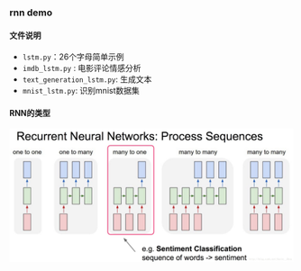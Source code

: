 ### rnn demo

#### 文件说明
- `lstm.py`：26个字母简单示例
- `imdb_lstm.py` : 电影评论情感分析
- `text_generation_lstm.py`: 生成文本
- `mnist_lstm.py`: 识别mnist数据集

#### RNN的类型

![image](https://github.com/sisyphusking/daydayup/blob/master/rnn_catagory.jpeg?raw=true)


